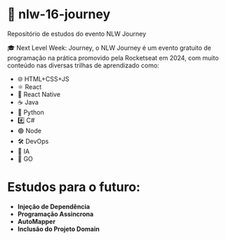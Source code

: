 # 🚀 nlw-16-journey
Repositório de estudos do evento NLW Journey

🎓 Next Level Week: Journey, o NLW Journey é um evento gratuito de programação na prática promovido pela Rocketseat em 2024, com muito conteúdo nas diversas trilhas de aprendizado como:
- 🌐 HTML+CSS+JS
- ⚛️ React
- 📱 React Native
- ☕ Java
- 🐍 Python
- #️⃣ C#
- 🟢 Node
- 🛠️ DevOps
- 🧠 IA
- 🐹 GO


# Estudos para o futuro:
- **Injeção de Dependência**
- **Programação Assincrona**
- **AutoMapper**
- **Inclusão do Projeto Domain**
